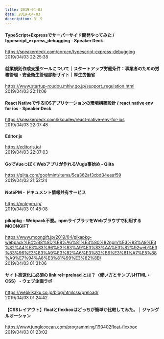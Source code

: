 ```yaml
---
title: 2019-04-03
date: 2019-04-03
description: B! 9
---
```


#### TypeScript+Expressでサーバーサイド開発やってみた / typescript_express_debugging - Speaker Deck
https://speakerdeck.com/corocn/typescript-express-debugging<br>
2019/04/03 22:25:38<br>


#### 就業規則作成支援ツールについて｜スタートアップ労働条件：事業者のための労務管理・安全衛生管理診断サイト｜厚生労働省
https://www.startup-roudou.mhlw.go.jp/support_regulation.html<br>
2019/04/03 22:11:06<br>


#### React Nativeで作るiOSアプリケーションの環境構築設計 / react native env for ios - Speaker Deck
https://speakerdeck.com/kkoudev/react-native-env-for-ios<br>
2019/04/03 22:07:48<br>


#### Editor.js
https://editorjs.io/<br>
2019/04/03 22:07:03<br>


#### GoでVueっぽくWebアプリが作れるVugu事始め - Qiita
https://qiita.com/goofmint/items/5ca362af3cbd34eeaf59<br>
2019/04/03 21:52:24<br>


#### NotePM - ドキュメント情報共有サービス
https://notepm.jp/<br>
2019/04/03 01:48:08<br>


#### pikapkg - Webpack不要。npmライブラリをWebブラウザで利用する MOONGIFT
https://www.moongift.jp/2019/04/pikapkg-webpack%E4%B8%8D%E8%A6%81%E3%80%82npm%E3%83%A9%E3%82%A4%E3%83%96%E3%83%A9%E3%83%AA%E3%82%92web%E3%83%96%E3%83%A9%E3%82%A6%E3%82%B6%E3%81%A7%E5%88%A9%E7%94%A8%E3%81%99%E3%82%8B/<br>
2019/04/03 01:31:06<br>


#### サイト高速化に必須の link rel=preload とは？（使い方とサンプルHTML・CSS） - ウェブ企画ラボ
https://webkikaku.co.jp/blog/htmlcss/preload/<br>
2019/04/03 01:24:42<br>


#### 【CSSレイアウト】floatとflexboxはどっちが簡単か比較してみた。 │ ジャングルオーシャン
https://www.jungleocean.com/programming/190402float-flexbox<br>
2019/04/03 01:23:02<br>


